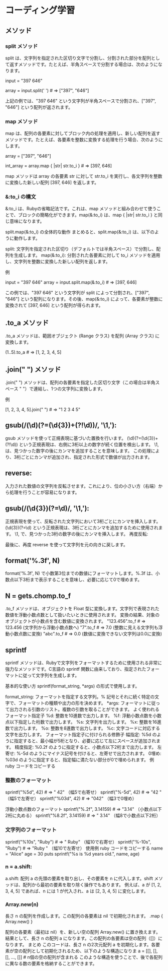 # コーディング学習

## メソッド
### split メソッド
split は、文字列を指定された区切り文字で分割し、分割された部分を配列として返すメソッドです。たとえば、半角スペースで分割する場合は、次のようになります。

input = "397 646"

array = input.split(' ')  # => ["397", "646"]

上記の例では、"397 646" という文字列が半角スペースで分割され、["397", "646"] という配列が返されます。

### map メソッド
map は、配列の各要素に対してブロック内の処理を適用し、新しい配列を返すメソッドです。たとえば、各要素を整数に変換する処理を行う場合、次のようにします。

array = ["397", "646"]

int_array = array.map { |str| str.to_i }  # => [397, 646]

map メソッドは array の各要素 str に対して str.to_i を実行し、各文字列を整数に変換した新しい配列 [397, 646] を返します。

### &:to_i の構文
&:to_i は、Rubyの省略記法です。これは、map メソッドと組み合わせて使うことで、ブロックの簡略化ができます。map(&:to_i) は、map { |str| str.to_i } と同じ意味になります。

split.map(&:to_i) の全体的な動作
まとめると、split.map(&:to_i) は、以下のように動作します。

split: 文字列を指定された区切り（デフォルトでは半角スペース）で分割し、配列を生成します。
map(&:to_i): 分割された各要素に対して to_i メソッドを適用し、文字列を整数に変換した新しい配列を返します。

例

input = "397 646"
array = input.split.map(&:to_i)  # => [397, 646]

この例では、"397 646" という文字列が split によって分割され、["397", "646"] という配列になります。その後、map(&:to_i) によって、各要素が整数に変換されて [397, 646] という配列が得られます。

## .to_a メソッド
.to_a メソッドは、範囲オブジェクト (Range クラス) を配列 (Array クラス) に変換します。

(1..5).to_a  # => [1, 2, 3, 4, 5]

## .join(" ") メソッド
.join(" ") メソッドは、配列の各要素を指定した区切り文字（この場合は半角スペース " "）で連結し、1つの文字列に変換します。

例

[1, 2, 3, 4, 5].join(" ")  # => "1 2 3 4 5"

## gsub(/(\d)(?=(\d{3})+(?!\d))/, '\1,'):

gsub メソッドを使って正規表現に基づいた置換を行います。
(\d)(?=(\d{3})+(?!\d)) という正規表現は、右側に3桁以上の数字が続く位置を検出します。
\1, は、見つかった数字の後にカンマを追加することを意味します。
この処理により、3桁ごとにカンマが追加され、指定された形式で数値が出力されます。

## reverse:

入力された数値の文字列を反転させます。これにより、位の小さい方（右端）から処理を行うことが容易になります。

## gsub(/(\d{3})(?=\d)/, '\1,'):

正規表現を使って、反転された文字列において3桁ごとにカンマを挿入します。
(\d{3})(?=\d) という正規表現は、3桁ごとにカンマを追加するために使用されます。
\1, で、見つかった3桁の数字の後にカンマを挿入します。
再度反転:

最後に、再度 reverse を使って文字列を元の向きに戻します。

## format('%.3f', N)
format('%.3f', N) で小数第3位までの数値にフォーマットします。%.3f は、小数点以下3桁まで表示することを意味し、必要に応じて0で埋めます。

## N = gets.chomp.to_f
.to_f メソッドは、オブジェクトを Float 型に変換します。文字列で表現された数値を浮動小数点数として扱いたいときに使用されます。
変換の結果、対象のオブジェクトが小数点を含む数値に変換されます。
"123.456".to_f  # => 123.456 (文字列から浮動小数点数へ)
"7".to_f        # => 7.0 (整数に見える文字列も浮動小数点数に変換)
"abc".to_f      # => 0.0 (数値に変換できない文字列は0.0に変換)

## sprintf
sprintf メソッドは、Rubyで文字列をフォーマットするために使用される非常に強力なメソッドです。C言語の sprintf 関数に由来しており、指定されたフォーマットに従って文字列を生成します。

基本的な使い方
sprintf(format_string, *args) の形式で使用します。

format_string: フォーマットを指定する文字列。% 記号とそれに続く特定の文字で、フォーマットの種類や出力の形を決めます。
*args: フォーマットに従って出力される引数のリスト。複数の引数を取ることができます。
よく使われるフォーマット指定子
%d: 整数を10進数で出力します。
%f: 浮動小数点数を小数点以下指定した桁数で出力します。
%s: 文字列を出力します。
%x: 整数を16進数で出力します。
%o: 整数を8進数で出力します。
%c: 文字コードに対応する文字を出力します。
フォーマット指定子に付けられる修飾子
幅指定: %5d のように指定すると、最小幅が5桁となり、必要に応じて左にスペースが追加されます。
精度指定: %0.2f のように指定すると、小数点以下2桁まで出力します。
左寄せ: %-5d のようにマイナス記号を付けると、左寄せで出力されます。
0埋め: %03d のように指定すると、指定幅に満たない部分が0で埋められます。
例
ruby
コードをコピーする
### 整数のフォーマット
sprintf("%5d", 42)     # => "   42"  （幅5で右寄せ）
sprintf("%-5d", 42)    # => "42   "  （幅5で左寄せ）
sprintf("%03d", 42)    # => "042"    （幅3で0埋め）

 浮動小数点数のフォーマット
sprintf("%.2f", 3.14159) # => "3.14"   （小数点以下2桁に丸める）
sprintf("%8.2f", 3.14159) # => "    3.14"  （幅8で小数点以下2桁）

### 文字列のフォーマット
sprintf("%10s", "Ruby")  # => "      Ruby" （幅10で右寄せ）
sprintf("%-10s", "Ruby") # => "Ruby      " （幅10で左寄せ）
使用例
ruby
コードをコピーする
name = "Alice"
age = 30
puts sprintf("%s is %d years old.", name, age)

### n = a.shift:

a.shift: 配列 a の先頭の要素を取り出し、その要素を n に代入します。shift メソッドは、配列から最初の要素を取り除く操作でもあります。
例えば、a が [1, 2, 3, 4, 5] であれば、n には 1 が代入され、a は [2, 3, 4, 5] に変化します。

### Array.new(n)

長さ n の配列を作成します。この配列の各要素は nil で初期化されます。
.map { Array.new() }

配列の各要素（最初は nil）を、新しい空の配列 Array.new() に置き換えます。
結果として、長さ n の配列 a になります。この配列の各要素は空の配列（[]）になります。
まとめ
このコードは、長さ n の2次元配列 a を初期化します。各要素が空の配列として初期化されるため、以下のような構造になりま
a = [[], [], [], ..., []]  # n個の空の配列が含まれる
このような構造を使うことで、後で各配列に異なる数の要素を格納することができます。
